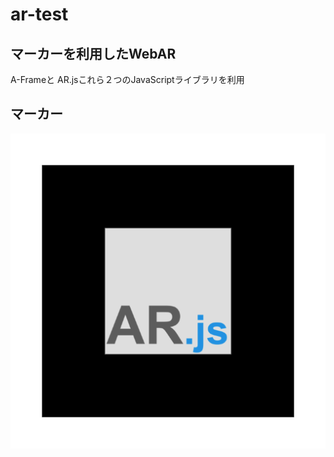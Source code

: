 # ar-test
## マーカーを利用したWebAR
A-Frameと AR.jsこれら２つのJavaScriptライブラリを利用

## マーカー
![マーカー](model_obj/pattern-marker.png)


